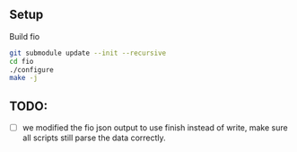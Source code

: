 ## Setup

Build fio

```bash
git submodule update --init --recursive
cd fio
./configure
make -j
```

## TODO:

 -[ ] we modified the fio json output to use finish instead of write, make sure all scripts still parse the data correctly.